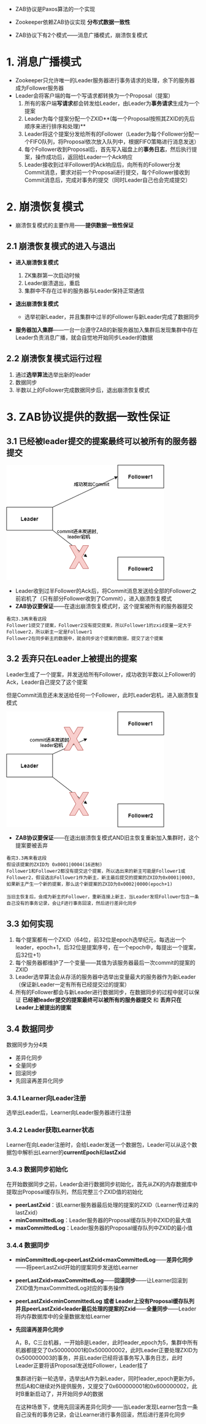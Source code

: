 * ZAB协议是Paxos算法的一个实现

* Zookeeper依赖ZAB协议实现 **分布式数据一致性**
* ZAB协议下有2个模式——消息广播模式，崩溃恢复模式





# 1. 消息广播模式

* Zookeeper只允许唯一的Leader服务器进行事务请求的处理，余下的服务器成为Follower服务器
* Leader会将客户端的每一个写请求都转换为一个Proposal（提案）
  1. 所有的客户端**写请求**都会转发给Leader，由Leader为**事务请求**生成为一个提案
  2. Leader为每个提案分配一个ZXID**(每一个Proposal按照其ZXID的先后顺序来进行排序和处理)**
  3. Leader将这个提案分发给所有的Follower（Leader为每个Follower分配一个FIFO队列，将Proposal依次放入队列中，根据FIFO策略进行消息发送）
  4. 每个Follower收到Proposal后，首先写入磁盘上的**事务日志**，然后执行提案，操作成功后，返回给Leader一个Ack响应
  5. Leader接收到过半Follower的Ack响应后，向所有的Follower分发Commit消息，要求对前一个Proposal进行提交，每个Follower接收到Commit消息后，完成对事务的提交（同时Leader自己也会完成提交）





# 2. 崩溃恢复模式

* 崩溃恢复模式的主要作用——**提供数据一致性保证**



## 2.1 崩溃恢复模式的进入与退出

* **进入崩溃恢复模式**
  1. ZK集群第一次启动时候
  2. Leader崩溃退出，重启
  3. 集群中不存在过半的服务器与Leader保持正常通信

* **退出崩溃恢复模式**
  * 选举初新Leader，并且集群中过半的Follower与新Leader完成了数据同步
* **服务器加入集群**——一台一台遵守ZAB的新服务器加入集群后发现集群中存在Leader负责消息广播，就会自觉地开始同步Leader的数据



## 2.2 崩溃恢复模式运行过程

1. 通过**选举算法**选举出新的leader
2. 数据同步
3. 半数以上的Follower完成数据同步后，退出崩溃恢复模式



# 3. ZAB协议提供的数据一致性保证

## 3.1 已经被leader提交的提案最终可以被所有的服务器提交

![1.drawio.png](assert/7.png)

* Leader收到过半Follower的Ack后，将Commit消息发送给全部的Follower之前宕机了（只有部分Follower收到了Commit），进入崩溃恢复模式
* **ZAB协议要保证**——在退出崩溃恢复模式时，这个提案被所有的服务器提交

```
看完3.3再来看这段
Follower1提交了提案，Follower2没有提交提案，所以Follower1的zxid变量一定大于Follower2，所以新主一定是Follower1
Follower2在同步新主的数据中，就会同步这个提案的数据，提交了这个提案
```



## 3.2 丢弃只在Leader上被提出的提案

Leader生成了一个提案，并发送给所有Follower，成功收到半数以上Follower的Ack，Leader自己提交了这个提案

但是Commit消息还未发送给任何一个Follower，此时Leader宕机，进入崩溃恢复模式

![8](assert/8.png)

* **ZAB协议要保证**——在退出崩溃恢复模式AND旧主恢复重新加入集群时，这个提案要被丢弃

```
看完3.3再来看这段
假设该提案的ZXID为 0x0001|0004(16进制)
Follower1和Follower2都没有提交这个提案，所以选出来的新主可能是Follower1或Follower2，假设选出Follower1作为新主，新主最后提交的提案的ZXID为0x0001|0003,如果新主产生一个新的提案，那么这个新提案的ZXID为0x0002|0000(epoch+1)

当旧主恢复后，会成为新主的Follower，重新连接上新主，当Leader发现Follower包含一条自己没有的事务记录，会让F进行事务回滚，然后进行差异化同步
```



## 3.3 如何实现

1. 每个提案都有一个ZXID（64位，前32位是epoch选举纪元，每选出一个leader，epoch+1，后32位是提案序号，在一个epoch中，每提出一个提案，后32位+1）
2. 每个服务器都维护了一个变量——其值为该服务器最后一次commit的提案的ZXID
3. Leader选举算法会从存活的服务器中选举出变量最大的服务器作为新Leader（保证新Leader一定有所有已经提交过的提案）
4. 所有的Follower都会与新Leader进行数据同步，在数据同步的过程中就可以保证 **已经被leader提交的提案最终可以被所有的服务器提交** 和 **丢弃只在Leader上被提出的提案**



## 3.4 数据同步

数据同步为分4类

* 差异化同步
* 全量同步
* 回滚同步
* 先回滚再差异化同步



### 3.4.1 Learner向Leader注册

选举出Leader后，Learner向Leader服务器进行注册

### 3.4.2 Leader获取Learner状态

Learner在向Leader注册时，会给Leader发送一个数据包，Leader可以从这个数据包中解析出Learner的**currentEpoch**和**lastZxid**

### 3.4.3 数据同步初始化

在开始数据同步之前，Leader会进行数据同步初始化，首先从ZK的内存数据库中提取出Proposal缓存队列，然后完整三个ZXID值的初始化

* **peerLastZxid**：该Learner服务器最后处理的提案的ZXID（Learner传过来的lastZxid）
* **minCommittedLog**：Leader服务器的Proposal缓存队列中ZXID的最大值
* **maxCommittedLog**：Leader服务器的Proposal缓存队列中ZXID的最小值

### 3.4.4 数据同步

* **minCommittedLog<peerLastZxid<maxCommittedLog**——**差异化同步**——将peerLastZxid开始的提案同步发送给Learner

* **peerLastZxid>maxCommittedLog**——**回滚同步**——让Learner回滚到ZXID值为maxCommittedLog对应的事务操作

* **peerLastZxid<minCommittedLog 或者 Leader上没有Proposal缓存队列并且peerLastZxid<leader最后处理的提案的Zxid**——**全量同步**——Leader将内存数据库中的全量数据发给Learner

* **先回滚再差异化同步**

  A，B，C三台机器，一开始B是Leader，此时leader_epoch为5，集群中所有机器都提交了0x500000001和0x500000002，此时Leader正要处理ZXID为0x500000003的事务，并且Leader已经将该事务写入事务日志，此时Leader正要将该Proposal发送给Follower，Leader挂了

  集群进行新一轮选举，选举出A作为新Leader，同时leader_epoch更新为6，然后A和C继续对外提供服务，又提交了0x600000001和0x600000002，此时B重新启动了，并开始同步A的数据

  在这种场景下，使用先回滚再差异化同步——当Leader发现Learner包含一条自己没有的事务记录，会让Learner进行事务回滚，然后进行差异化同步



